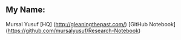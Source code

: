 ## My Name:

 Mursal Yusuf
[HQ] (http://gleaningthepast.com/)
[GitHub Notebook] (https://github.com/mursalyusuf/Research-Notebook)
